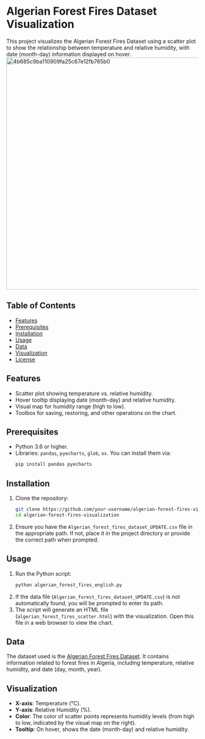 # Algerian Forest Fires Dataset Visualization

This project visualizes the Algerian Forest Fires Dataset using a scatter plot to show the relationship between temperature and relative humidity, with date (month-day) information displayed on hover.
<img width="1171" height="608" alt="4b685c9ba110909fa25c67e12fb765b0" src="https://github.com/user-attachments/assets/94554661-baa7-43da-8f66-65683c6f4181" />


## Table of Contents
- [Features](#features)
- [Prerequisites](#prerequisites)
- [Installation](#installation)
- [Usage](#usage)
- [Data](#data)
- [Visualization](#visualization)
- [License](#license)

## Features
- Scatter plot showing temperature vs. relative humidity.
- Hover tooltip displaying date (month-day) and relative humidity.
- Visual map for humidity range (high to low).
- Toolbox for saving, restoring, and other operations on the chart.

## Prerequisites
- Python 3.6 or higher.
- Libraries: `pandas`, `pyecharts`, `glob`, `os`. You can install them via:
  ```bash
  pip install pandas pyecharts
  ```

## Installation
1. Clone the repository:
   ```bash
   git clone https://github.com/your-username/algerian-forest-fires-visualization.git
   cd algerian-forest-fires-visualization
   ```
2. Ensure you have the `Algerian_forest_fires_dataset_UPDATE.csv` file in the appropriate path. If not, place it in the project directory or provide the correct path when prompted.

## Usage
1. Run the Python script:
   ```bash
   python algerian_forest_fires_english.py
   ```
2. If the data file (`Algerian_forest_fires_dataset_UPDATE.csv`) is not automatically found, you will be prompted to enter its path.
3. The script will generate an HTML file (`algerian_forest_fires_scatter.html`) with the visualization. Open this file in a web browser to view the chart.

## Data
The dataset used is the [Algerian Forest Fires Dataset](https://archive.ics.uci.edu/ml/datasets/Algerian+Forest+Fires+Dataset++). It contains information related to forest fires in Algeria, including temperature, relative humidity, and date (day, month, year).

## Visualization
- **X-axis**: Temperature (°C).
- **Y-axis**: Relative Humidity (%).
- **Color**: The color of scatter points represents humidity levels (from high to low, indicated by the visual map on the right).
- **Tooltip**: On hover, shows the date (month-day) and relative humidity.
